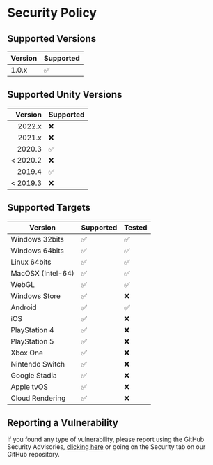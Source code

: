 # Security Policy

## Supported Versions

| Version | Supported          |
| ------- | ------------------ |
|  1.0.x  | :white_check_mark: |

## Supported Unity Versions

| Version  | Supported          |
| -------: | ------------------ |
|   2022.x | :x:                |
|   2021.x | :x:                |
|   2020.3 | :white_check_mark: |
| < 2020.2 | :x:                |
|   2019.4 | :white_check_mark: |
| < 2019.3 | :x:                |

## Supported Targets

| Version           | Supported          | Tested             |
| ----------------- | ------------------ | ------------------ |
| Windows 32bits    | :white_check_mark: | :white_check_mark: |
| Windows 64bits    | :white_check_mark: | :white_check_mark: |
| Linux 64bits      | :white_check_mark: | :white_check_mark: |
| MacOSX (Intel-64) | :white_check_mark: | :white_check_mark: |
| WebGL             | :white_check_mark: | :white_check_mark: |
| Windows Store     | :white_check_mark: | :x:                |
| Android           | :white_check_mark: | :white_check_mark: |
| iOS               | :white_check_mark: | :x:                |
| PlayStation 4     | :white_check_mark: | :x:                |
| PlayStation 5     | :white_check_mark: | :x:                |
| Xbox One          | :white_check_mark: | :x:                |
| Nintendo Switch   | :white_check_mark: | :x:                |
| Google Stadia     | :white_check_mark: | :x:                |
| Apple tvOS        | :white_check_mark: | :x:                |
| Cloud Rendering   | :white_check_mark: | :x:                |

## Reporting a Vulnerability

If you found any type of vulnerability, please report using the GitHub Security Advisories, 
[clicking here](https://github.com/NashiraDeer/Unity-SkyerBuilder/security/advisories/new)
or going on the Security tab on our GitHub repository.
